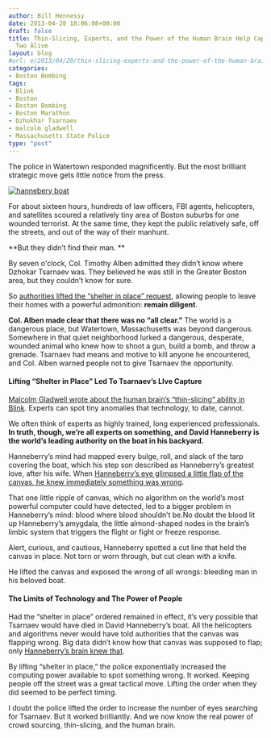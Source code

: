 ```yaml
---
author: Bill Hennessy
date: 2013-04-20 18:06:08+00:00
draft: false
title: Thin-Slicing, Experts, and the Power of the Human Brain Help Capture Suspect
  Two Alive
layout: blog
#url: e/2013/04/20/thin-slicing-experts-and-the-power-of-the-human-brain-capture-suspect-two-alive/
categories:
- Boston Bombing
tags:
- Blink
- Boston
- Boston Bombing
- Boston Marathon
- Dzhokhar Tsarnaev
- malcolm gladwell
- Massachusetts State Police
type: "post"
---
```


The police in Watertown responded magnificently. But the most brilliant strategic move gets little notice from the press.

[![hannebery boat](https://hennessysview.com/wp-content/uploads/2013/04/hannebery-boat_thumb.jpg)
](https://hennessysview.com/wp-content/uploads/2013/04/hannebery-boat.jpg)

For about sixteen hours, hundreds of law officers, FBI agents, helicopters, and satellites scoured a relatively tiny area of Boston suburbs for one wounded terrorist. At the same time, they kept the public relatively safe, off the streets, and out of the way of their manhunt. 

**But they didn’t find their man. **

By seven o'clock, Col. Timothy Alben admitted they didn’t know where Dzhokar Tsarnaev was. They believed he was still in the Greater Boston area, but they couldn’t know for sure. 

So [authorities lifted the “shelter in place” request](https://www.npr.org/2013/04/19/178010573/boston-lifts-citywide-shelter-in-place-orders), allowing people to leave their homes with a powerful admonition: **remain diligent**. 

**Col. Alben made clear that there was no “all clear.”** The world is a dangerous place, but Watertown, Massachusetts was beyond dangerous. Somewhere in that quiet neighborhood lurked a dangerous, desperate, wounded animal who knew how to shoot a gun, build a bomb, and throw a grenade. Tsarnaev had means and motive to kill anyone he encountered, and Col. Alben warned people not to give Tsarnaev the opportunity. 

#### Lifting “Shelter in Place” Led To Tsarnaev’s LIve Capture

[Malcolm Gladwell wrote about the human brain’s “thin-slicing” ability in Blink](https://www.amazon.com/gp/product/0316010669/ref=as_li_ss_tl?ie=UTF8&camp=1789&creative=390957&creativeASIN=0316010669&linkCode=as2&tag=hennesssview-20). Experts can spot tiny anomalies that technology, to date, cannot. 

We often think of experts as highly trained, long experienced professionals. **In truth, though, we’re all experts on something, and David Hanneberry is the world’s leading authority on the boat in his backyard.**

Hanneberry’s mind had mapped every bulge, roll, and slack of the tarp covering the boat, which his step son described as Hanneberry’s greatest love, after his wife. When [Hanneberry’s eye glimpsed a little flap of the canvas, he knew immediately something was wrong](https://now.msn.com/a-flapping-tarp-was-what-betrayed-the-location-of-boston-bombing-suspect-dzhokar-tsarnaev). 

That one little ripple of canvas, which no algorithm on the world’s most powerful computer could have detected, led to a bigger problem in Hanneberry’s mind: blood where blood shouldn’t be.No doubt the blood lit up Hanneberry’s amygdala, the little almond-shaped nodes in the brain’s limbic system that triggers the flight or fight or freeze response. 

Alert, curious, and cautious, Hanneberry spotted a cut line that held the canvas in place. Not torn or worn through, but cut clean with a knife.

He lifted the canvas and exposed the wrong of all wrongs: bleeding man in his beloved boat. 

#### The Limits of Technology and The Power of People

Had the “shelter in place” ordered remained in effect, it’s very possible that Tsarnaev would have died in David Hanneberry’s boat. All the helicopters and algorithms never would have told authorities that the canvas was flapping wrong. Big data didn’t know how that canvas was supposed to flap; only [Hanneberry’s brain knew that](https://abcnews.go.com/US/watertown-hero-david-henneberry-points-police-bomb-suspect/story?id=19004124).

By lifting “shelter in place,” the police exponentially increased the computing power available to spot something wrong. It worked. Keeping people off the street was a great tactical move. Lifting the order when they did seemed to be perfect timing. 

I doubt the police lifted the order to increase the number of eyes searching for Tsarnaev. But it worked brilliantly. And we now know the real power of crowd sourcing, thin-slicing, and the human brain. 
